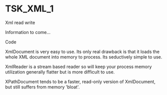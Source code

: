# TSK_XML_1
Xml read write


Information to come...


Code

XmlDocument is very easy to use. Its only real drawback is that it loads the whole XML document into memory to process. Its seductively simple to use.

XmlReader is a stream based reader so will keep your process memory utilization generally flatter but is more difficult to use.

XPathDocument tends to be a faster, read-only version of XmlDocument, but still suffers from memory 'bloat'.
